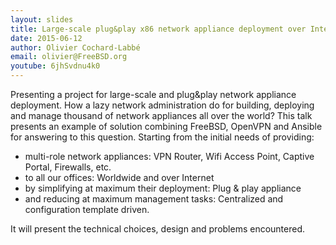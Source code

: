 ```yaml
---
layout: slides
title: Large-scale plug&play x86 network appliance deployment over Internet
date: 2015-06-12
author: Olivier Cochard-Labbé
email: olivier@FreeBSD.org
youtube: 6jhSvdnu4k0
---
```

Presenting a project for large-scale and plug&play network appliance deployment.
How a lazy network administration do for building, deploying and manage thousand of network appliances all over the world?
This talk presents an example of solution combining FreeBSD, OpenVPN and Ansible for answering to this question.
Starting from the initial needs of providing:

* multi-role network appliances: VPN Router, Wifi Access Point, Captive Portal, Firewalls, etc.
* to all our offices: Worldwide and over Internet
* by simplifying at maximum their deployment: Plug & play appliance
* and reducing at maximum management tasks: Centralized and configuration template driven.

It will present the technical choices, design and problems encountered.
